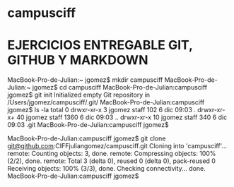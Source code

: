 # campusciff
# EJERCICIOS ENTREGABLE GIT, GITHUB Y MARKDOWN 

MacBook-Pro-de-Julian:~ jgomez$ mkdir campusciff
MacBook-Pro-de-Julian:~ jgomez$ cd campusciff
MacBook-Pro-de-Julian:campusciff jgomez$ git init
Initialized empty Git repository in /Users/jgomez/campusciff/.git/
MacBook-Pro-de-Julian:campusciff jgomez$ ls -la
total 0
drwxr-xr-x   3 jgomez  staff   102  6 dic 09:03 .
drwxr-xr-x+ 40 jgomez  staff  1360  6 dic 09:03 ..
drwxr-xr-x  10 jgomez  staff   340  6 dic 09:03 .git
MacBook-Pro-de-Julian:campusciff jgomez$ 

MacBook-Pro-de-Julian:campusciff jgomez$ git clone git@github.com:CIFFjuliangomez/campusciff.git
Cloning into 'campusciff'...
remote: Counting objects: 3, done.
remote: Compressing objects: 100% (2/2), done.
remote: Total 3 (delta 0), reused 0 (delta 0), pack-reused 0
Receiving objects: 100% (3/3), done.
Checking connectivity... done.
MacBook-Pro-de-Julian:campusciff jgomez$


